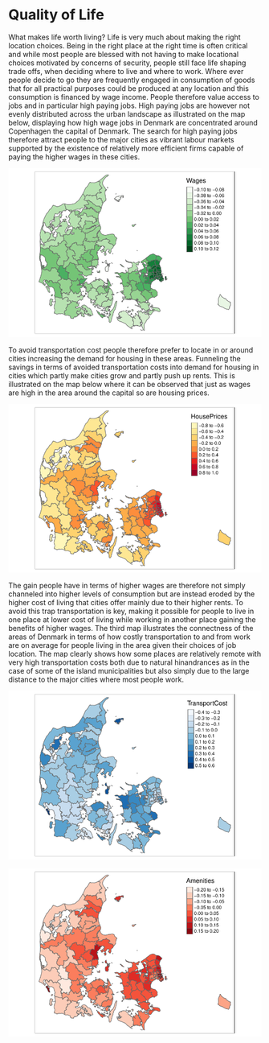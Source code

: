 # Quality of Life

What makes life worth living? Life is very much about making the right location choices. Being in the right place at the right time is often critical and while most people are blessed with not having to make locational choices motivated by concerns of security, people still face life shaping trade offs, when deciding where to live and where to work. Where ever people decide to go they are frequently engaged in consumption of goods that for all practical purposes could be produced at any location and this consumption is financed by wage income. People therefore value access to jobs and in particular high paying jobs. High paying jobs are however not evenly distributed across the urban landscape as illustrated on the map below, displaying how high wage jobs in Denmark are concentrated around Copenhagen the capital of Denmark. The search for high paying jobs therefore attract people to the major cities as vibrant labour markets supported by the existence of relatively more efficient firms capable of paying the higher wages in these cities. 

![alt text](https://github.com/JesperHybel/Quality_of_Life/blob/master/ezgif-5-0449e3e9e3.pdf-1.png)

To avoid transportation cost people therefore prefer to locate in or around cities increasing the demand for housing in these areas. Funneling the savings in terms of avoided transportation costs into demand for housing in cities which partly make cities grow and partly push up rents. This is illustrated on the map below where it can be observed that just as wages are high in the area around the capital so are housing prices.

![alt text](https://github.com/JesperHybel/Quality_of_Life/blob/master/ezgif-5-591e1dcada.pdf-1.png)

The gain people have in terms of higher wages are therefore not simply channeled into higher levels of consumption but are instead eroded by the higher cost of living that cities offer mainly due to their higher rents. To avoid this trap transportation is key, making it possible for people to live in one place at lower cost of living while working in another place gaining the benefits of higher wages. The third map illustrates the connectness of the areas of Denmark in terms of how costly transportation to and from work are on average for people living in the area given their choices of job location. The map clearly shows how some places are relatively remote with very high transportation costs both due to natural hinandrances as in the case of some of the island municipalities but also simply due to the large distance to the major cities where most people work.

![alt text](https://github.com/JesperHybel/Quality_of_Life/blob/master/ezgif-5-a426dc63ca.pdf-1.png)


![alt text](https://github.com/JesperHybel/Quality_of_Life/blob/master/ezgif-5-43cfde1a8c.pdf-1.png)






